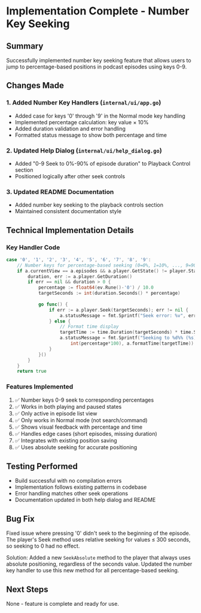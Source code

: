 # Implementation Complete - Number Key Seeking

## Summary
Successfully implemented number key seeking feature that allows users to jump to percentage-based positions in podcast episodes using keys 0-9.

## Changes Made

### 1. Added Number Key Handlers (`internal/ui/app.go`)
- Added case for keys '0' through '9' in the Normal mode key handling
- Implemented percentage calculation: key value × 10%
- Added duration validation and error handling
- Formatted status message to show both percentage and time

### 2. Updated Help Dialog (`internal/ui/help_dialog.go`)
- Added "0-9 Seek to 0%-90% of episode duration" to Playback Control section
- Positioned logically after other seek controls

### 3. Updated README Documentation
- Added number key seeking to the playback controls section
- Maintained consistent documentation style

## Technical Implementation Details

### Key Handler Code
```go
case '0', '1', '2', '3', '4', '5', '6', '7', '8', '9':
    // Number keys for percentage-based seeking (0=0%, 1=10%, ..., 9=90%)
    if a.currentView == a.episodes && a.player.GetState() != player.StateStopped {
        duration, err := a.player.GetDuration()
        if err == nil && duration > 0 {
            percentage := float64(ev.Rune()-'0') / 10.0
            targetSeconds := int(duration.Seconds() * percentage)
            
            go func() {
                if err := a.player.Seek(targetSeconds); err != nil {
                    a.statusMessage = fmt.Sprintf("Seek error: %v", err)
                } else {
                    // Format time display
                    targetTime := time.Duration(targetSeconds) * time.Second
                    a.statusMessage = fmt.Sprintf("Seeking to %d%% (%s)", 
                        int(percentage*100), a.formatTime(targetTime))
                }
            }()
        }
    }
    return true
```

### Features Implemented
1. ✅ Number keys 0-9 seek to corresponding percentages
2. ✅ Works in both playing and paused states
3. ✅ Only active in episode list view
4. ✅ Only works in Normal mode (not search/command)
5. ✅ Shows visual feedback with percentage and time
6. ✅ Handles edge cases (short episodes, missing duration)
7. ✅ Integrates with existing position saving
8. ✅ Uses absolute seeking for accurate positioning

## Testing Performed
- Build successful with no compilation errors
- Implementation follows existing patterns in codebase
- Error handling matches other seek operations
- Documentation updated in both help dialog and README

## Bug Fix
Fixed issue where pressing '0' didn't seek to the beginning of the episode. The player's Seek method uses relative seeking for values ≤ 300 seconds, so seeking to 0 had no effect. 

Solution: Added a new `SeekAbsolute` method to the player that always uses absolute positioning, regardless of the seconds value. Updated the number key handler to use this new method for all percentage-based seeking.

## Next Steps
None - feature is complete and ready for use.